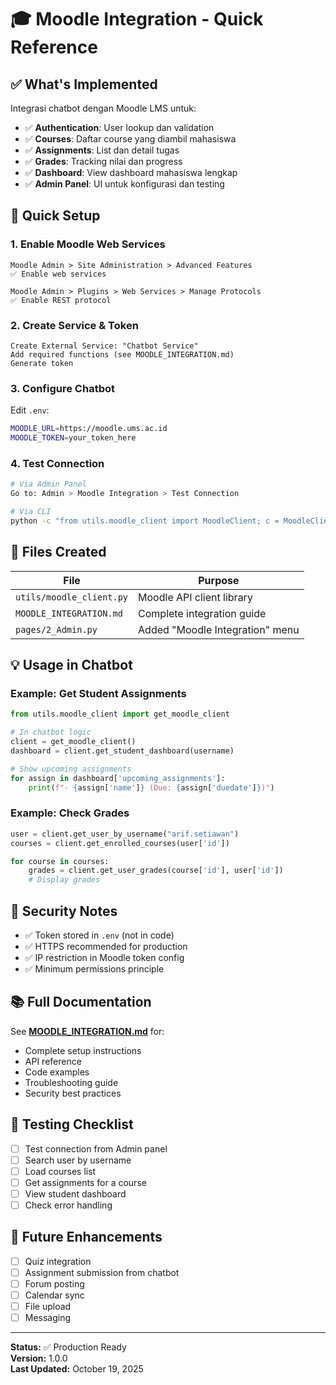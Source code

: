 # 🎓 Moodle Integration - Quick Reference

## ✅ What's Implemented

Integrasi chatbot dengan Moodle LMS untuk:
- ✅ **Authentication**: User lookup dan validation
- ✅ **Courses**: Daftar course yang diambil mahasiswa
- ✅ **Assignments**: List dan detail tugas
- ✅ **Grades**: Tracking nilai dan progress
- ✅ **Dashboard**: View dashboard mahasiswa lengkap
- ✅ **Admin Panel**: UI untuk konfigurasi dan testing

## 🚀 Quick Setup

### 1. Enable Moodle Web Services

```
Moodle Admin > Site Administration > Advanced Features
✅ Enable web services

Moodle Admin > Plugins > Web Services > Manage Protocols
✅ Enable REST protocol
```

### 2. Create Service & Token

```
Create External Service: "Chatbot Service"
Add required functions (see MOODLE_INTEGRATION.md)
Generate token
```

### 3. Configure Chatbot

Edit `.env`:
```bash
MOODLE_URL=https://moodle.ums.ac.id
MOODLE_TOKEN=your_token_here
```

### 4. Test Connection

```bash
# Via Admin Panel
Go to: Admin > Moodle Integration > Test Connection

# Via CLI
python -c "from utils.moodle_client import MoodleClient; c = MoodleClient(); print('✅' if c.validate_connection() else '❌')"
```

## 📁 Files Created

| File | Purpose |
|------|---------|
| `utils/moodle_client.py` | Moodle API client library |
| `MOODLE_INTEGRATION.md` | Complete integration guide |
| `pages/2_Admin.py` | Added "Moodle Integration" menu |

## 💡 Usage in Chatbot

### Example: Get Student Assignments

```python
from utils.moodle_client import get_moodle_client

# In chatbot logic
client = get_moodle_client()
dashboard = client.get_student_dashboard(username)

# Show upcoming assignments
for assign in dashboard['upcoming_assignments']:
    print(f"- {assign['name']} (Due: {assign['duedate']})")
```

### Example: Check Grades

```python
user = client.get_user_by_username("arif.setiawan")
courses = client.get_enrolled_courses(user['id'])

for course in courses:
    grades = client.get_user_grades(course['id'], user['id'])
    # Display grades
```

## 🔐 Security Notes

- ✅ Token stored in `.env` (not in code)
- ✅ HTTPS recommended for production
- ✅ IP restriction in Moodle token config
- ✅ Minimum permissions principle

## 📚 Full Documentation

See **[MOODLE_INTEGRATION.md](./MOODLE_INTEGRATION.md)** for:
- Complete setup instructions
- API reference
- Code examples
- Troubleshooting guide
- Security best practices

## 🧪 Testing Checklist

- [ ] Test connection from Admin panel
- [ ] Search user by username
- [ ] Load courses list
- [ ] Get assignments for a course
- [ ] View student dashboard
- [ ] Check error handling

## 🚧 Future Enhancements

- [ ] Quiz integration
- [ ] Assignment submission from chatbot
- [ ] Forum posting
- [ ] Calendar sync
- [ ] File upload
- [ ] Messaging

---

**Status:** ✅ Production Ready  
**Version:** 1.0.0  
**Last Updated:** October 19, 2025

